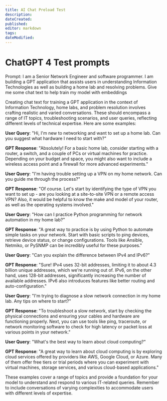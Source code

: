```yaml
---
title: AI Chat Preload Test
description: 
dateCreated: 
published: 
editor: markdown
tags: 
dateModified: 
---
```

# ChatGPT 4 Test prompts

Prompt: I am a Senior Network Engineer and software programmer. I am building a GPT application that assists users in understanding Information Technologies as well as building a home lab and resolving problems. Give me some chat text to help train my model with embeddings

Creating chat text for training a GPT application in the context of Information Technology, home labs, and problem resolution involves crafting realistic and varied conversations. These should encompass a range of IT topics, troubleshooting scenarios, and user queries, reflecting different levels of technical expertise. Here are some examples:

**User Query**: "Hi, I'm new to networking and want to set up a home lab. Can you suggest what hardware I need to start with?" 

**GPT Response**: "Absolutely! For a basic home lab, consider starting with a router, a switch, and a couple of PCs or virtual machines for practice. Depending on your budget and space, you might also want to include a wireless access point and a firewall for more advanced experiments."

    

 **User Query**: "I'm having trouble setting up a VPN on my home network. Can you guide me through the process?" 

 **GPT Response**: "Of course. Let's start by identifying the type of VPN you want to set up - are you looking at a site-to-site VPN or a remote access VPN? Also, it would be helpful to know the make and model of your router, as well as the operating systems involved."

    

**User Query**: "How can I practice Python programming for network automation in my home lab?" 

**GPT Response**: "A great way to practice is by using Python to automate simple tasks on your network. Start with basic scripts to ping devices, retrieve device status, or change configurations. Tools like Ansible, Netmiko, or PySNMP can be incredibly useful for these purposes."

    

**User Query**: "Can you explain the difference between IPv4 and IPv6?" 

**GPT Response**: "Sure! IPv4 uses 32-bit addresses, limiting it to about 4.3 billion unique addresses, which we're running out of. IPv6, on the other hand, uses 128-bit addresses, significantly increasing the number of available addresses. IPv6 also introduces features like better routing and auto-configuration."

    

**User Query**: "I'm trying to diagnose a slow network connection in my home lab. Any tips on where to start?" 

**GPT Response**: "To troubleshoot a slow network, start by checking the physical connections and ensuring your cables and hardware are functioning properly. Next, you can use tools like ping, traceroute, or network monitoring software to check for high latency or packet loss at various points in your network."

    

**User Query**: "What's the best way to learn about cloud computing?" 

**GPT Response**: "A great way to learn about cloud computing is by exploring cloud services offered by providers like AWS, Google Cloud, or Azure. Many of them offer free tiers or trial periods where you can experiment with virtual machines, storage services, and various cloud-based applications."

    

These examples cover a range of topics and provide a foundation for your model to understand and respond to various IT-related queries. Remember to include conversations of varying complexities to accommodate users with different levels of expertise.